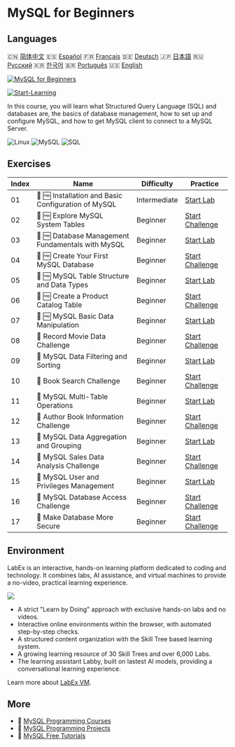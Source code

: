 # MySQL for Beginners

## Languages

🇨🇳 [简体中文](README_zh.md) 🇪🇸 [Español](README_es.md) 🇫🇷 [Français](README_fr.md) 🇩🇪 [Deutsch](README_de.md) 🇯🇵 [日本語](README_ja.md) 🇷🇺 [Русский](README_ru.md) 🇰🇷 [한국어](README_ko.md) 🇧🇷 [Português](README_pt.md) 🇺🇸 [English](README.md) 

[![MySQL for Beginners](https://cover-creator.labex.io/mysql-for-beginners.png)](https://labex.io/courses/mysql-for-beginners)

[![Start-Learning](https://img.shields.io/badge/Start-Learning-whitesmoke?style=for-the-badge)](https://labex.io/courses/mysql-for-beginners)

In this course, you will learn what Structured Query Language (SQL) and databases are, the basics of database management, how to set up and configure MySQL, and how to get MySQL client to connect to a MySQL Server.

![Linux](https://img.shields.io/badge/Linux-whitesmoke?style=for-the-badge&logo=linux)
![MySQL](https://img.shields.io/badge/MySQL-whitesmoke?style=for-the-badge&logo=mysql)
![SQL](https://img.shields.io/badge/SQL-whitesmoke?style=for-the-badge&logo=sql)


## Exercises

|   Index | Name                                                | Difficulty   | Practice                                                                                                                      |
|---------|-----------------------------------------------------|--------------|-------------------------------------------------------------------------------------------------------------------------------|
|      01 | 📖 🆓 Installation and Basic Configuration of MySQL | Intermediate | <a target='_blank' href='https://labex.io/tutorials/mysql-installation-and-basic-configuration-of-mysql-418415'>Start Lab</a> |
|      02 | 🎯 🆓 Explore MySQL System Tables                   | Beginner     | <a target='_blank' href='https://labex.io/tutorials/mysql-explore-mysql-system-tables-391702'>Start Challenge</a>             |
|      03 | 📖 🆓 Database Management Fundamentals with MySQL   | Beginner     | <a target='_blank' href='https://labex.io/tutorials/mysql-database-management-fundamentals-with-mysql-418414'>Start Lab</a>   |
|      04 | 🎯 🆓 Create Your First MySQL Database              | Beginner     | <a target='_blank' href='https://labex.io/tutorials/mysql-create-your-first-mysql-database-418265'>Start Challenge</a>        |
|      05 | 📖 🆓 MySQL Table Structure and Data Types          | Beginner     | <a target='_blank' href='https://labex.io/tutorials/mysql-mysql-table-structure-and-data-types-418307'>Start Lab</a>          |
|      06 | 🎯 🆓 Create a Product Catalog Table                | Beginner     | <a target='_blank' href='https://labex.io/tutorials/mysql-create-a-product-catalog-table-418298'>Start Challenge</a>          |
|      07 | 📖 🆓 MySQL Basic Data Manipulation                 | Beginner     | <a target='_blank' href='https://labex.io/tutorials/sql-mysql-basic-data-manipulation-418303'>Start Lab</a>                   |
|      08 | 🎯  Record Movie Data Challenge                     | Beginner     | <a target='_blank' href='https://labex.io/tutorials/mysql-record-movie-data-challenge-418302'>Start Challenge</a>             |
|      09 | 📖  MySQL Data Filtering and Sorting                | Beginner     | <a target='_blank' href='https://labex.io/tutorials/mysql-mysql-data-filtering-and-sorting-418305'>Start Lab</a>              |
|      10 | 🎯  Book Search Challenge                           | Beginner     | <a target='_blank' href='https://labex.io/tutorials/mysql-book-search-challenge-418297'>Start Challenge</a>                   |
|      11 | 📖  MySQL Multi-Table Operations                    | Beginner     | <a target='_blank' href='https://labex.io/tutorials/mysql-mysql-multi-table-operations-418306'>Start Lab</a>                  |
|      12 | 🎯  Author Book Information Challenge               | Beginner     | <a target='_blank' href='https://labex.io/tutorials/mysql-author-book-information-challenge-418296'>Start Challenge</a>       |
|      13 | 📖  MySQL Data Aggregation and Grouping             | Beginner     | <a target='_blank' href='https://labex.io/tutorials/mysql-mysql-data-aggregation-and-grouping-418304'>Start Lab</a>           |
|      14 | 🎯  MySQL Sales Data Analysis Challenge             | Beginner     | <a target='_blank' href='https://labex.io/tutorials/mysql-mysql-sales-data-analysis-challenge-418301'>Start Challenge</a>     |
|      15 | 📖  MySQL User and Privileges Management            | Beginner     | <a target='_blank' href='https://labex.io/tutorials/mysql-mysql-user-and-privileges-management-418308'>Start Lab</a>          |
|      16 | 🎯  MySQL Database Access Challenge                 | Beginner     | <a target='_blank' href='https://labex.io/tutorials/mysql-mysql-database-access-challenge-418300'>Start Challenge</a>         |
|      17 | 🎯  Make Database More Secure                       | Beginner     | <a target='_blank' href='https://labex.io/tutorials/mysql-make-database-more-secure-391535'>Start Challenge</a>               |

## Environment

LabEx is an interactive, hands-on learning platform dedicated to coding and technology. It combines labs, AI assistance, and virtual machines to provide a no-video, practical learning experience.

![](https://tutorial-screenshot.getvm.io/images/vm-1725247253.png)

- A strict "Learn by Doing" approach with exclusive hands-on labs and no videos.
- Interactive online environments within the browser, with automated step-by-step checks.
- A structured content organization with the Skill Tree based learning system.
- A growing learning resource of 30 Skill Trees and over 6,000 Labs.
- The learning assistant Labby, built on lastest AI models, providing a conversational learning experience.

Learn more about [LabEx VM](https://support.labex.io/using-labex/virtual-machine).

## More

- 🔗 [MySQL Programming Courses](https://github.com/labex-labs/awesome-programming-courses)
- 🔗 [MySQL Programming Projects](https://github.com/labex-labs/awesome-programming-projects)
- 🔗 [MySQL Free Tutorials](https://github.com/labex-labs/mysql-free-tutorials)


